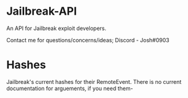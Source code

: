 # Jailbreak-API
An API for Jailbreak exploit developers.

Contact me for questions/concerns/ideas;
Discord - Josh#0903

# Hashes
Jailbreak's current hashes for their RemoteEvent. There is no current documentation for arguements, if you need them- 
